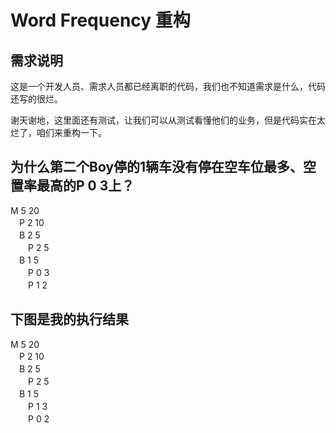 # Word Frequency 重构

## 需求说明

这是一个开发人员、需求人员都已经离职的代码，我们也不知道需求是什么，代码还写的很烂。

谢天谢地，这里面还有测试，让我们可以从测试看懂他们的业务，但是代码实在太烂了，咱们来重构一下。




## 为什么第二个Boy停的1辆车没有停在空车位最多、空置率最高的P 0 3上？

M 5 20  
　P 2 10  
　B 2 5  
　　P 2 5  
　B 1 5  
　　P 0 3  
　　P 1 2  

## 下图是我的执行结果
M 5 20  
　P 2 10  
　B 2 5  
　　P 2 5  
　B 1 5  
　　P 1 3  
　　P 0 2  
